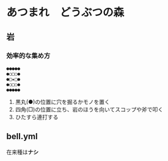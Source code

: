 # あつまれ　どうぶつの森

## 岩
### 効率的な集め方
```
●●●●●
●○□○●
●□★□●
●○□○●
●●●●●
```
1. 黒丸(●)の位置に穴を掘るかモノを置く
2. 四角(□)の位置に立ち、岩のほうを向いてスコップや斧で叩く
3. ひたすら連打する

## bell.yml

在来種は**ナシ**